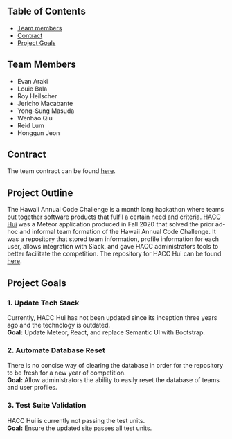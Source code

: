 ## Table of Contents
* [Team members](#team-members)
* [Contract](#contract)
* [Project Goals](#project-goals)

## Team Members
- Evan Araki
- Louie Bala
- Roy Heilscher
- Jericho Macabante
- Yong-Sung Masuda
- Wenhao Qiu
- Reid Lum
- Honggun Jeon

## Contract
The team contract can be found [here](https://docs.google.com/document/d/1r6SJ6MZI8UD-1lyVVZmCI9cn5jvtTa27BhSCG1KRv14/edit?usp=sharing).

## Project Outline
The Hawaii Annual Code Challenge is a month long hackathon where teams put together software products that fulfil a certain need and criteria. [HACC Hui](https://hacc-hui.github.io/) was a Meteor application produced in Fall 2020 that solved the prior ad-hoc and informal team formation of the Hawaii Annual Code Challenge. It was a repository that stored team information, profile information for each user, allows integration with Slack, and gave HACC administrators tools to better facilitate the competition. The repository for HACC Hui can be found [here](https://github.com/HACC-Hui/HACC-Hui).

## Project Goals
### 1. Update Tech Stack
Currently, HACC Hui has not been updated since its inception three years ago and the technology is outdated. <br/>**Goal:** Update Meteor, React, and replace Semantic UI with Bootstrap.
### 2. Automate Database Reset
There is no concise way of clearing the database in order for the repository to be fresh for a new year of competition. <br/>**Goal:** Allow administrators the ability to easily reset the database of teams and user profiles.
### 3. Test Suite Validation
HACC Hui is currently not passing the test units. <br/>**Goal:** Ensure the updated site passes all test units.